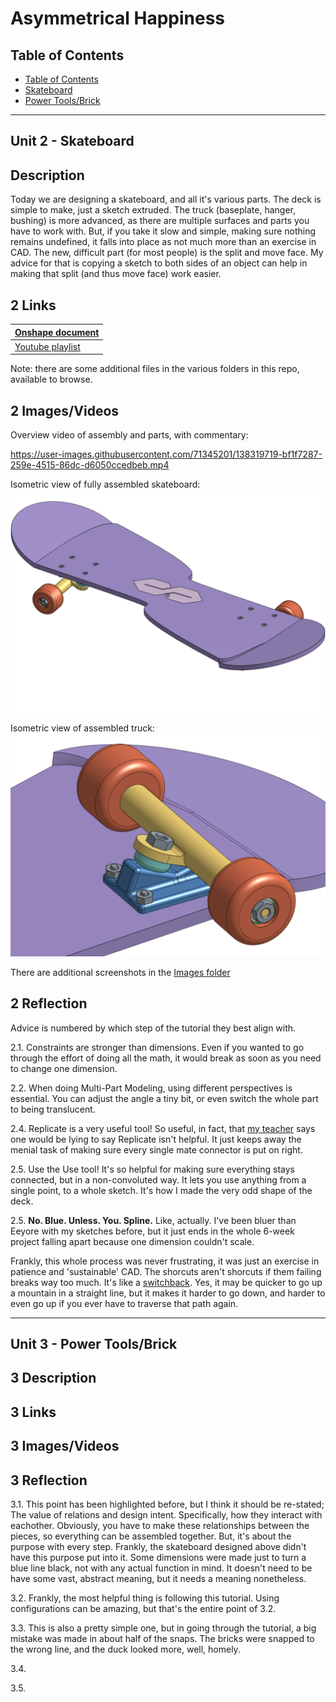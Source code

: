 # Asymmetrical Happiness

## Table of Contents

- [Table of Contents](#TableOfContents)
- [Skateboard](#Skateboard)
- [Power Tools/Brick](#Unit_3)

---

## Unit 2 - Skateboard

## Description

Today we are designing a skateboard, and all it's various parts. The deck is simple to make, just a sketch extruded. The truck (baseplate, hanger, bushing) is more advanced, as there are multiple surfaces and parts you have to work with. But, if you take it slow and simple, making sure nothing remains undefined, it falls into place as not much more than an exercise in CAD. The new, difficult part (for most people) is the split and move face. My advice for that is copying a sketch to both sides of an object can help in making that split (and thus move face) work easier.

## 2 Links

| [Onshape document](https://cvilleschools.onshape.com/documents/618b592bf73b13d5cd2b1c96/w/7d3536bfab490ef978980adf/e/1ca3d9266cbb04a65fddf9ed) |
| ---------------------------------------------------------------------------------------------------------------------------------------------- |
| [Youtube playlist](https://www.youtube.com/playlist?list=PLWQhE570pqHolLXlZ6UV2fSPk2NbFPnma)                                                   |

Note: there are some additional files in the various folders in this repo, available to browse.

## 2 Images/Videos

Overview video of assembly and parts, with commentary:

<https://user-images.githubusercontent.com/71345201/138319719-bf1f7287-259e-4515-86dc-d6050ccedbeb.mp4>

Isometric view of fully assembled skateboard:
![Isometric view of fully assembled skateboard](https://github.com/hheisig51/AsymmetricalHappiness/blob/5b9f750f120803a5f993693c322361e040595fb4/Images/Skateboard.png?raw=true)

Isometric view of assembled truck:
![Isometric view of assembled truck](https://github.com/hheisig51/AsymmetricalHappiness/blob/5b9f750f120803a5f993693c322361e040595fb4/Images/AssembledTruck.png?raw=true)

There are additional screenshots in the [Images folder](https://github.com/hheisig51/AsymmetricalHappiness/blob/f8387eaa7c6a6da38051f8700d2ac330e7f64e2a/Images)

## 2 Reflection

Advice is numbered by which step of the tutorial they best align with.

2.1. Constraints are stronger than dimensions. Even if you wanted to go through the effort of doing all the math, it would break as soon as you need to change one dimension.

2.2. When doing Multi-Part Modeling, using different perspectives is essential. You can adjust the angle a tiny bit, or even switch the whole part to being translucent.

2.4. Replicate is a very useful tool! So useful, in fact, that [my teacher](https://github.com/Helmstk1) says one would be lying to say Replicate isn't helpful. It just keeps away the menial task of making sure every single mate connector is put on right.

2.5. Use the Use tool! It's so helpful for making sure everything stays connected, but in a non-convoluted way. It lets you use anything from a single point, to a whole sketch. It's how I made the very odd shape of the deck.

2.5. **No. Blue. Unless. You. Spline.** Like, actually. I've been bluer than Eeyore with my sketches before, but it just ends in the whole 6-week project falling apart because one dimension couldn't scale.

Frankly, this whole process was never frustrating, it was just an exercise in patience and 'sustainable' CAD. The shorcuts aren't shorcuts if them failing breaks way too much. It's like a [switchback](https://trailandsummit.com/what-is-a-switchback-in-hiking/). Yes, it may be quicker to go up a mountain in a straight line, but it makes it harder to go down, and harder to even go up if you ever have to traverse that path again.

---

## Unit 3 - Power Tools/Brick

## 3 Description

## 3 Links

## 3 Images/Videos

## 3 Reflection

3.1. This point has been highlighted before, but I think it should be re-stated; The value of relations and design intent. Specifically, how they interact with eachother. Obviously, you have to make these relationships between the pieces, so everything can be assembled together. But, it's about the purpose with every step. Frankly, the skateboard designed above didn't have this purpose put into it. Some dimensions were made just to turn a blue line black, not with any actual function in mind. It doesn't need to be have some vast, abstract meaning, but it needs a meaning nonetheless.

3.2. Frankly, the most helpful thing is following this tutorial. Using configurations can be amazing, but that's the entire point of 3.2.

3.3. This is also a pretty simple one, but in going through the tutorial, a big mistake was made in about half of the snaps. The bricks were snapped to the wrong line, and the duck looked more, well, homely.

3.4.

3.5.
